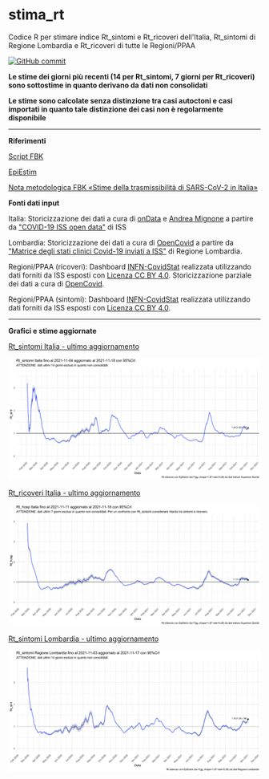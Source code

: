# stima_rt

Codice R per stimare indice Rt_sintomi e Rt_ricoveri dell'Italia, Rt_sintomi di Regione Lombardia e Rt_ricoveri di tutte le Regioni/PPAA

[![GitHub commit](https://img.shields.io/github/last-commit/opencovid-mr/stima_rt)](https://github.com/opencovid-mr/stima_rt/commits/master)



**Le stime dei giorni più recenti (14 per Rt_sintomi, 7 giorni per Rt_ricoveri) sono sottostime in quanto derivano da dati non consolidati**

**Le stime sono calcolate senza distinzione tra casi autoctoni e casi importati in quanto tale distinzione dei casi non è regolarmente disponibile**

- - - 

**Riferimenti**

[Script FBK](https://www.epicentro.iss.it/coronavirus/open-data/calcolo_rt_italia.zip)

[EpiEstim](https://cran.r-project.org/package=EpiEstim)

[Nota metodologica FBK «Stime della trasmissibilità di SARS-CoV-2 in Italia»](https://www.epicentro.iss.it/coronavirus/open-data/rt.pdf)



**Fonti dati input**

Italia: Storicizzazione dei dati a cura di [onData](https://github.com/ondata/covid19italia/tree/master/webservices/iss_epicentro_dati) e [Andrea Mignone](https://github.com/floatingpurr/covid-19_sorveglianza_integrata_italia) a partire da ["COVID-19 ISS open data"](https://www.epicentro.iss.it/coronavirus/open-data/covid_19-iss.xlsx) di ISS

Lombardia: Storicizzazione dei dati a cura di [OpenCovid](https://github.com/opencovid-mr/Lombardia-Stati_Clinici/) a partire da ["Matrice degli stati clinici Covid-19 inviati a ISS"](https://hub.dati.lombardia.it/Sanit-/Matrice-degli-stati-clinici-Covid-19-inviati-a-ISS/7jw9-ygfv) di Regione Lombardia.

Regioni/PPAA (ricoveri): Dashboard [INFN-CovidStat](https://covid19.infn.it/iss/) realizzata utilizzando dati forniti da ISS esposti con [Licenza CC BY 4.0](https://creativecommons.org/licenses/by/4.0/). Storicizzazione parziale dei dati a cura di [OpenCovid](https://github.com/opencovid-mr/infn-iss).

Regioni/PPAA (sintomi): Dashboard [INFN-CovidStat](https://covid19.infn.it/iss/) realizzata utilizzando dati forniti da ISS esposti con [Licenza CC BY 4.0](https://creativecommons.org/licenses/by/4.0/). 

 


- - -

**Grafici e stime aggiornate**


[Rt_sintomi Italia - ultimo aggiornamento](https://github.com/opencovid-mr/stima_rt/blob/main/output/Rt_sint/Rt_sint_Ita_updated_latest.csv)

![Last Plot Rt_sintomi Italia](https://github.com/opencovid-mr/stima_rt/blob/main/output/Rt_sint/Rt_sint_Ita_updated_latest.png)



[Rt_ricoveri Italia - ultimo aggiornamento](https://github.com/opencovid-mr/stima_rt/blob/main/output/Rt_hosp/Rt_hosp_Ita_updated_latest.csv)

![Last Plot Rt_ricoveri Italia](https://github.com/opencovid-mr/stima_rt/blob/main/output/Rt_hosp/Rt_hosp_Ita_updated_latest.png)



[Rt_sintomi Lombardia - ultimo aggiornamento](https://github.com/opencovid-mr/stima_rt/blob/main/output/regioneLombardia/Rt_sint_regLombardia_updated_latest.csv)

![Last Plot Rt_sintomi Lombardia](https://github.com/opencovid-mr/stima_rt/blob/main/output/regioneLombardia/Rt_sint_regLombardia_updated_latest.png)



